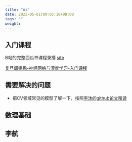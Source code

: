 ```yaml
---
title: "Ai"
date: 2023-05-01T00:05:10+08:00
tags: ""
weight: 
---
```


## 入门课程

B站的完整西瓜书课程录播 [site](https://space.bilibili.com/351729314/video)

[复旦邱锡鹏-神经网络与深度学习-入门课程](https://www.bilibili.com/video/BV13b4y1177W)

## 需要解决的问题

+ 把CV领域常见的模型了解一下，按照[李沐的github论文精读](https://github.com/mli/paper-reading)


## 数理基础

## 李航

